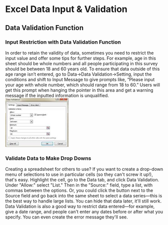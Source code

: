 # Excel Data Input & Validation

## Data Validation Function

### Input Restriction with Data Validation Function  
In order to retain the validity of data, sometimes you need to restrict the input value and offer some tips for further steps. For example, age in this sheet should be whole numbers and all people participating in this survey should be between 18 and 60 years old. To ensure that data outside of this age range isn’t entered, go to Data->Data Validation->Setting, input the conditions and shift to Input Message to give prompts like, “Please input your age with whole number, which should range from 18 to 60.” Users will get this prompt when hanging the pointer in this area and get a warning message if the inputted information is unqualified.  
![Validation 01](https://github.com/MikeMyers59/MikeMyers59/blob/main/Excel/Pics/Validation%2001.jpg)

### Validate Data to Make Drop Downs  
Creating a spreadsheet for others to use? If you want to create a drop-down menu of selections to use in particular cells (so they can't screw it up!), that's easy. Highlight the cell, go to the Data tab, and click Data Validation. Under "Allow:" select "List." Then in the "Source:" field, type a list, with commas between the options. Or, you could click the button next to the Source field and go back into the same sheet to select a data series—this is the best way to handle large lists. You can hide that data later, it'll still work. Data Validation is also a good way to restrict data entered—for example, give a date range, and people can't enter any dates before or after what you specify. You can even create the error message they'll see.


